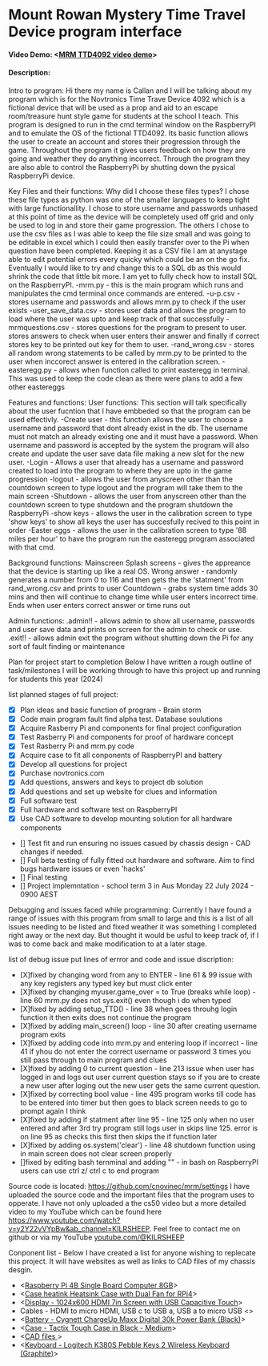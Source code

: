 # Mount Rowan Mystery Time Travel Device program interface
#### Video Demo:  <[MRM TTD4092 video demo](https://www.youtube.com/watch?v=y2Y22vVYpBw&ab_channel=KILRSHEEP)>
#### Description:
Intro to program:
Hi there my name is Callan and I will be talking about my program which is for the Novtronics Time Trave Device 4092 which is a fictional device that will be used as a prop and aid to an escape room/treasure hunt style game for students at the school I teach.
This program is designed to run in the cmd terminal window on the RaspberryPI and to emulate the OS of the fictional TTD4092. Its basic function allows the user to create an account and stores their progression through the game. Throughout the program it gives users feedback on how they are going and weather they do anything incorrect. Through the program they are also able to control the RaspberryPi by shutting down the pysical RaspberryPi device.

Key Files and their functions:
Why did I choose these files types? I chose these file types as python was one of the smaller languages to keep tight with large functionallity. I chose to store username and passwords unhased at this point of time as the device will be completely used off grid and only be used to log in and store their game progression. The others I chose to use the csv files as I was able to keep the file size small and was going to be editable in excel which I could then easily transfer over to the Pi when question have been completed. Keeping it as a CSV file I am at anystage able to edit potential errors every quicky which could be an on the go fix.
Eventually I would like to try and change this to a SQL db as this would shrink the code that little bit more. I am yet to fully check how to install SQL on the RaspberryPI.
    -mrm.py - this is the main program which runs and manipulates the cmd terminal once commands are entered.
    -u-p.csv - stores username and passwords and allows mrm.py to check if the user exists
    -user_save_data.csv - stores user data and allows the program to load where the user was upto and keep track of that successfully
    -mrmquestions.csv - stores questions for the program to present to user. stores answers to check when user enters their answer and finally if correct stores key to be printed out key for them to user.
    -rand_wrong.csv - stores all random wrong statements to be called by mrm.py to be printed to the user when inccorect answer is entered in the calibration screen.
    -easteregg.py - allows when function called to print easteregg in terminal. This was used to keep the code clean as there were plans to add a few other eastereggs

Features and functions:
User functions: This section will talk specifically about the user fucntion that I have embbeded so that the program can be used effectivly.
    -Create user - this function allows the user to choose a username and password that dont already exist in the db. The username must not match an already existing one and it must have a  password. When username and password is accepted by the system the program will also create and update the user save data file making a new slot for the new user.
    -Login - Allows a user that already has a username and password created to load into the program to where they are upto in the game progression
    -logout - allows the user from anyscreen other than the countdown screen to type logout and the program will take them to the main screen
    -Shutdown - allows the user from anyscreen other than the countdown screen to type shutdown and the program shutdown the RaspberryPi
    -show keys - allows the user in the calibration screen to type 'show keys' to show all keys the user has succesfully recived to this point in order
    -Easter eggs - allows the user in the calibration screen to type '88 miles per hour' to have the program run the easteregg program associated with that cmd.

Background functions:
Mainscreen
Splash screens - gives the appreance that the device is starting up like a real OS.
Wrong answer - randomly generates a number from 0 to 116 and then gets the the 'statment' from rand_wrong.csv and prints to user
Countdown - grabs system time adds 30 mins and then will continue to change time while user enters incorrect time. Ends when user enters correct answer or time runs out

Admin functions:
.admin!! - allows admin to show all username, passwords and user save data and prints on screen for the admin to check or use.
.exit!! - allows admin exit the program without shutting down the Pi for any sort of fault finding or maintenance

Plan for project start to completion
Below I have written a rough outline of task/milestones I will be working through to have this project up and running for students this year (2024)

list planned stages of full project:
- [x] Plan ideas and basic function of program - Brain storm
- [X] Code main program fault find alpha test. Database soulutions
- [X] Acquire Rasberry Pi and components for final project configuration
- [X] Test Rasberry Pi and components for proof of hardware concept
- [X] Test Rasberry Pi and mrm.py code
- [X] Acquire case to fit all conponents of RaspberryPI and battery
- [X] Develop all questions for project
- [X] Purchase novtronics.com
- [X] Add questions, answers and keys to project db solution
- [X] Add questions and set up website for clues and information
- [X] Full software test
- [X] Full hardware and software test on RaspberryPI
- [X] Use CAD software to develop mounting solution for all hardware components
- [] Test fit and run ensuring no issues casued by chassis design - CAD changes if needed.
- [] Full beta testing of fully fitted out hardware and software. Aim to find bugs hardware issues or even 'hacks'
- [] Final testing
- [] Project implemntation - school term 3 in Aus Monday 22 July 2024 - 0900 AEST

Debugging and issues faced while programming:
Currently I have found a range of issues with this program from small to large and this is a list of all issues needing to be listed and fixed weather it was something I completed right away or the next day. But thought it would be usful to keep track of, if I was to come back and make modification to at a later stage.

list of debug issue put lines of errror and code and issue discription:
- [X]fixed by changing word from any to ENTER - line 61 & 99 issue with any key registers any typed key but must click enter
- [X]fixed by changing myuser.game_over = to True (breaks while loop) - line 60 mrm.py does not sys.exit() even though i do when typed
- [X]fixed by adding setup_TTD() - line 38 when goes throuhg login function it then exits does not continue the program
- [X]fixed by adding main_screen() loop - line 30 after creating username program exits
- [X]fixed by adding code into mrm.py and entering loop if incorrect - line 41 if yhou do not enter the correct username or password 3 times you still pass through to main program and clues
- [X]fixed by adding 0 to current question - line 213 issue when user has logged in and logs out user current question stays so if you are to create a new user after loging out the new user gets the same current question.
- [X]fixed by correcting bool value - line 495 program works till code has to be entered into timer but then goes to black screen needs to go to prompt again I think
- [X]fixed by adding if statment after line 95 - line 125 only when no user entered and after 3rd try program still logs user in skips line 125. error is on line 95 as checks this first then skips the if function later
- [X]fixed by adding os.system('clear') - line 48 shutdown function using in main screen does not clear screen properly
- []fixed by editing bash ternminal and adding "" - in bash on RaspberryPI users can use ctrl z/ ctrl c to end program


Source code is located: <https://github.com/cnovinec/mrm/settings>
I have uploaded the source code and the important files that the program uses to opperate. I have not only uploaded a the cs50 video but a more detailed video to my YouTube which can be found here <https://www.youtube.com/watch?v=y2Y22vVYpBw&ab_channel=KILRSHEEP>. Feel free to contact me on github or via my YouTube <youtube.com/@KILRSHEEP>

Conponent list - Below I have created a list for anyone wishing to replecate this project. It will have websites as well as links to CAD files of my chassis desgin.
- <[Raspberry Pi 4B Single Board Computer 8GB](https://www.jaycar.com.au/raspberry-pi-4b-single-board-computer-8gb/p/XC9104?pos=3&queryId=24a1c2c3684f4caf360c14185bba2180&sort=relevance&searchText=Raspberry%20Pi%204B)>
- <[Case heatink Heatsink Case with Dual Fan for RPi4](https://www.jaycar.com.au/heatsink-case-with-dual-fan-for-rpi4/p/XC9112?pos=6&queryId=8662e3467dc9c968a3db10f6ab7170ce&sort=relevance&searchText=Raspberry%20pi%20case)>
-  <[Display - 1024x600 HDMI 7in Screen with USB Capacitive Touch](https://www.jaycar.com.au/1024x600-hdmi-7in-screen-with-usb-capacitive-touch/p/XC9026)>
- Cables - HDMI to micro HDMI, USB c to USB a, USB a to micro USB  <>
- <[Battery - Cygnett ChargeUp Maxx Digital 30k Power Bank (Black)](https://www.jbhifi.com.au/products/cygnett-chargeup-maxx-digital-30k-power-bank-black?ab_version=B&gad_source=1&gclid=Cj0KCQjw_qexBhCoARIsAFgBleu9gyE6HHaScHiQTHva6gDxj99TcLwl8yPkD7jR5sFrOWgvmpOVhlEaAuMjEALw_wcB)>
- <[Case - Tactix Tough Case in Black - Medium](https://www.bunnings.com.au/tactix-tough-case-in-black-medium_p0492544)>
- <[CAD files ](https://www.thingiverse.com/thing:6595698)>
- <[Keyboard - Logitech K380S Pebble Keys 2 Wireless Keyboard (Graphite)](https://www.jbhifi.com.au/products/logitech-k380s-pebble-keys-2-wireless-keyboard-graphite)>

